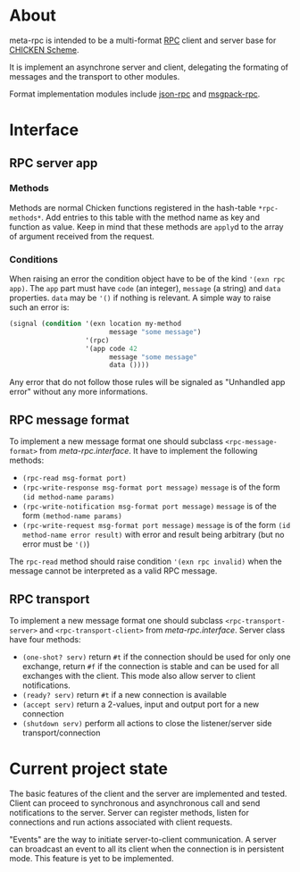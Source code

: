 # About

meta-rpc is intended to be a multi-format [RPC](https://en.wikipedia.org/wiki/Remote_procedure_call)
client and server base for [CHICKEN Scheme](https://call-cc.org).

It is implement an asynchrone server and client, delegating the formating of messages and the transport
to other modules.

Format implementation modules include [json-rpc](https://github.com/lattay/chicken-json-rpc) and
[msgpack-rpc](https://github.com/lattay/chicken-msgpack-rpc).

# Interface

## RPC server app

### Methods

Methods are normal Chicken functions registered in the hash-table
`*rpc-methods*`.
Add entries to this table with the method name as key and function as
value.
Keep in mind that these methods are `apply`d to the array of argument
received from the request.

### Conditions

When raising an error the condition object have to be of the kind `'(exn rpc app)`.
The `app` part must have `code` (an integer), `message` (a string) and `data` properties.
`data` may be `'()` if nothing is relevant.
A simple way to raise such an error is:
```scheme
(signal (condition '(exn location my-method
                         message "some message")
                   '(rpc)
                   '(app code 42
                         message "some message"
                         data ())))
```

Any error that do not follow those rules will be signaled as "Unhandled app error"
without any more informations.

## RPC message format

To implement a new message format one should subclass `<rpc-message-format>` from 
*meta-rpc.interface*.
It have to implement the following methods:
- `(rpc-read msg-format port)`
- `(rpc-write-response msg-format port message)` `message` is of the form `(id
  method-name params)`
- `(rpc-write-notification msg-format port message)` `message` is of the form
  `(method-name params)`
- `(rpc-write-request msg-format port message)` `message` is of the form
  `(id method-name error result)` with error and result being arbitrary (but no
  error must be `'()`)

The `rpc-read` method should raise condition `'(exn rpc invalid)` when
the message cannot be interpreted as a valid RPC message.

## RPC transport

To implement a new message format one should subclass `<rpc-transport-server>`
and `<rpc-transport-client>` from *meta-rpc.interface*.
Server class have four methods:
- `(one-shot? serv)` return `#t` if the connection should be used
  for only one exchange, return `#f` if the connection is stable and
  can be used for all exchanges with the client. This mode also allow 
  server to client notifications.
- `(ready? serv)` return `#t` if a new connection is available
- `(accept serv)` return a 2-values, input and output port for
  a new connection
- `(shutdown serv)` perform all actions to close the listener/server side
  transport/connection

# Current project state

The basic features of the client and the server are implemented and tested.
Client can proceed to synchronous and asynchronous call and send notifications to the server.
Server can register methods, listen for connections and run actions associated with client requests.

"Events" are the way to initiate server-to-client communication. A server can broadcast an event to all
its client when the connection is in persistent mode. This feature is yet to be implemented.
